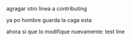 agragar otro linea a contributing

ya po hombre guarda la caga esta

ahora si que lo modifique nuevamente:
test line
